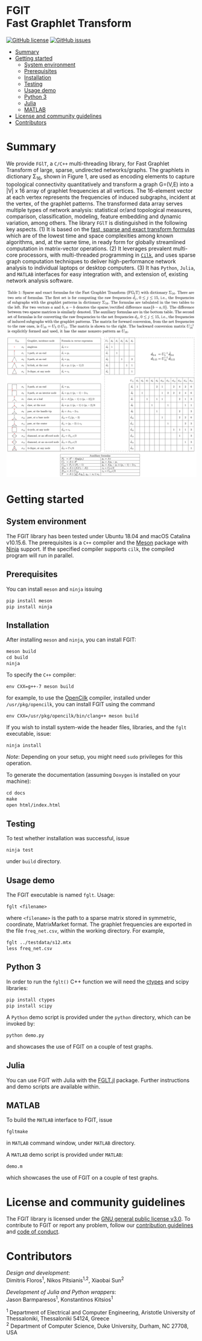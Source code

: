 # FGlT <br/> Fast Graphlet Transform

[![GitHub license](https://img.shields.io/github/license/fcdimitr/fglt.svg)](https://github.com/fcdimitr/fglt/blob/master/LICENCE)
[![GitHub issues](https://img.shields.io/github/issues/fcdimitr/fglt.svg)](https://github.com/fcdimitr/fglt/issues/)

-   [Summary](#summary)
-   [Getting started](#getting-started)
    -   [System environment](#system-environment)
    -   [Prerequisites](#prerequisites)
    -   [Installation](#installation)
    -   [Testing](#testing)
    -   [Usage demo](#usage-demo)
    -   [Python 3](#python-3)
    -   [Julia](#julia)
    -   [MATLAB](#matlab)
-   [License and community guidelines](#license-and-community-guidelines)
-   [Contributors](#contributors)

# Summary

We provide `FGlT`, a `C/C++` multi-threading library, for Fast
Graphlet Transform of large, sparse, undirected networks/graphs. The
graphlets in dictionary Σ<sub>16</sub>, shown in
Figure 1, are used as encoding elements to capture
topological connectivity quantitatively and transform a graph
G=(V,E) into a |V| x 16 array of graphlet frequencies at all
vertices. The 16-element vector at each vertex represents the
frequencies of induced subgraphs, incident at the vertex, of the
graphlet patterns. The transformed data array serves multiple types of
network analysis: statistical or/and topological measures, comparison,
classification, modeling, feature embedding and dynamic variation,
among others. The library `FGlT` is distinguished in
the following key aspects.
(1) It is based on the [fast, sparse and exact transform formulas](https://arxiv.org/abs/2007.11111)
which are of the lowest time and space complexities
among known algorithms, and, at the same time, in ready form for
globally streamlined computation in matrix-vector operations.
(2) It leverages prevalent multi-core processors, with multi-threaded
programming in [`Cilk`](http://cilk.mit.edu), and uses sparse graph computation
techniques to deliver high-performance network analysis to individual
laptops or desktop computers.
(3) It has `Python`, `Julia`, and `MATLAB` interfaces for easy integration
with, and extension of, existing network analysis software.

![](figs/table-overview.png)

# Getting started 

## System environment 

The FGlT library has been tested under Ubuntu 18.04 and macOS Catalina
v10.15.6. The prerequisites is a `C++` compiler and the
[Meson](https://mesonbuild.com) package with
[Ninja](https://ninja-build.org) support. If the specified compiler
supports `cilk`, the compiled program will run in parallel.

## Prerequisites

You can install `meson` and `ninja` issuing

    pip install meson
    pip install ninja

## Installation 

After installing `meson` and `ninja`, you can install FGlT:

    meson build
    cd build
    ninja

To specify the `C++` compiler:

    env CXX=g++-7 meson build
    
for example, to use the [OpenCilk](http://cilk.mit.edu) compiler,
installed under `/usr/pkg/opencilk`, you can install FGlT using the command

    env CXX=/usr/pkg/opencilk/bin/clang++ meson build

If you wish to install system-wide the header files, libraries, and
the `fglt` executable, issue:

    ninja install
    
*Note*: Depending on your setup, you might need `sudo` privileges for
this operation.

To generate the documentation (assuming `Doxygen` is installed on your
machine):

    cd docs
    make
    open html/index.html

## Testing

To test whether installation was successful, issue

    ninja test
    
under `build` directory.

## Usage demo

The FGlT executable is named `fglt`. Usage:
    
    fglt <filename>
    
where `<filename>` is the path to a sparse matrix stored in symmetric,
coordinate, MatrixMarket format. The graphlet frequencies are exported
in the file `freq_net.csv`, within the working directory. For example,

    fglt ../testdata/s12.mtx
    less freq_net.csv

## Python 3

In order to run the `fglt()` C++ function we will need the [ctypes](https://docs.python.org/3/library/ctypes.html) and scipy libraries:

    pip install ctypes
    pip install scipy

A `Python` demo script is provided under the `python` directory, which can be invoked by:

    python demo.py
    
and showcases the use of FGlT on a couple of test graphs.

## Julia

You can use FGlT with Julia with the
[FGLT.jl](https://github.com/NorthSailor/FGLT.jl) package. Further
instructions and demo scripts are available within.

## MATLAB

To build the `MATLAB` interface to FGlT, issue

    fgltmake
    
in `MATLAB` command window, under `MATLAB` directory.

A `MATLAB` demo script is provided under `MATLAB`:

    demo.m
    
which showcases the use of FGlT on a couple of test graphs.

# License and community guidelines 

The FGlT library is licensed under the [GNU general public
license v3.0](https://github.com/fcdimitr/fglt/blob/master/LICENSE).
To contribute to FGlT or report any problem, follow our
[contribution
guidelines](https://github.com/fcdimitr/fglt/blob/master/CONTRIBUTING.md)
and [code of
conduct](https://github.com/fcdimitr/fglt/blob/master/CODE_OF_CONDUCT.md).

# Contributors 

*Design and development*:\
Dimitris Floros<sup>1</sup>, Nikos Pitsianis<sup>1,2</sup>, 
Xiaobai Sun<sup>2</sup>

*Development of Julia and Python wrappers*:\
Jason Barmparesos<sup>1</sup>, Konstantinos Kitsios<sup>1</sup>

<sup>1</sup> Department of Electrical and Computer Engineering,
Aristotle University of Thessaloniki, Thessaloniki 54124, Greece\
<sup>2</sup> Department of Computer Science, Duke University, Durham, NC
27708, USA
